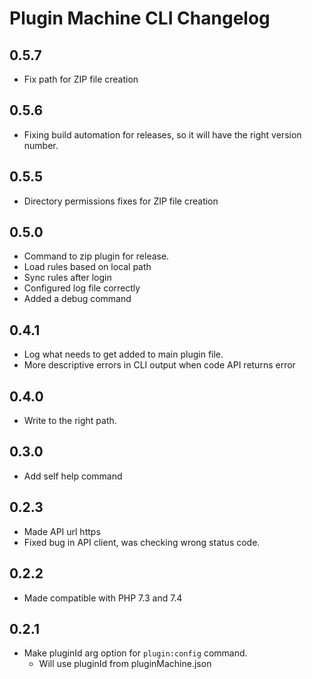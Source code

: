 # Plugin Machine CLI Changelog

## 0.5.7
- Fix path for ZIP file creation
## 0.5.6
- Fixing build automation for releases, so it will have the right version number.
## 0.5.5
- Directory permissions fixes for ZIP file creation
## 0.5.0

- Command to zip plugin for release.
- Load rules based on local path
- Sync rules after login
- Configured log file correctly
- Added a debug command
## 0.4.1

- Log what needs to get added to main plugin file.
- More descriptive errors in CLI output when code API returns error
## 0.4.0
- Write to the right path.
## 0.3.0
- Add self help command
## 0.2.3
- Made API url https
- Fixed bug in API client, was checking wrong status code.
## 0.2.2
- Made compatible with PHP 7.3 and 7.4

## 0.2.1
- Make pluginId arg option for `plugin:config` command.
    - Will use pluginId from pluginMachine.json

